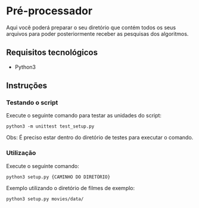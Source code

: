 # Pré-processador

Aqui você poderá preparar o seu diretório que contém todos os seus arquivos para poder 
posteriormente receber as pesquisas dos algoritmos.

## Requisitos tecnológicos

- Python3

## Instruções

### Testando o script
Execute o seguinte comando para testar as unidades do script:

```shell
python3 -m unittest test_setup.py
```

Obs: É preciso estar dentro do diretório de testes para executar o comando.


### Utilização
Execute o seguinte comando:

```shell
python3 setup.py {CAMINHO DO DIRETÓRIO}
```

Exemplo utilizando o diretório de filmes de exemplo:

```shell
python3 setup.py movies/data/
```
